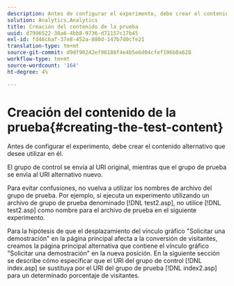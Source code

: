 ```yaml
---
description: Antes de configurar el experimento, debe crear el contenido alternativo que desee utilizar en él.
solution: Analytics,Analytics
title: Creación del contenido de la prueba
uuid: d7996522-38a6-4bb8-9736-d71157c17b45
exl-id: fd46c6af-37e8-452a-880d-147b7d0cfe21
translation-type: tm+mt
source-git-commit: d9df90242ef96188f4e4b5e6d04cfef196b0a628
workflow-type: tm+mt
source-wordcount: '164'
ht-degree: 4%

---
```


# Creación del contenido de la prueba{#creating-the-test-content}

Antes de configurar el experimento, debe crear el contenido alternativo que desee utilizar en él.

El grupo de control se envía al URI original, mientras que el grupo de prueba se envía al URI alternativo nuevo.

Para evitar confusiones, no vuelva a utilizar los nombres de archivo del grupo de prueba. Por ejemplo, si ejecuta un experimento utilizando un archivo de grupo de prueba denominado [!DNL test2.asp], no utilice [!DNL test2.asp] como nombre para el archivo de prueba en el siguiente experimento.

Para la hipótesis de que el desplazamiento del vínculo gráfico &quot;Solicitar una demostración&quot; en la página principal afecta a la conversión de visitantes, creamos la página principal alternativa que contiene el vínculo gráfico &quot;Solicitar una demostración&quot; en la nueva posición. En la siguiente sección se describe cómo especificar que el URI del grupo de control [!DNL index.asp] se sustituya por el URI del grupo de prueba [!DNL index2.asp] para un determinado porcentaje de visitantes.
